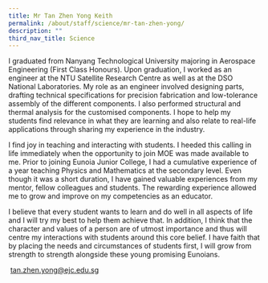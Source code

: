 ```yaml
---
title: Mr Tan Zhen Yong Keith
permalink: /about/staff/science/mr-tan-zhen-yong/
description: ""
third_nav_title: Science
---
```




I graduated from Nanyang Technological University majoring in Aerospace Engineering (First Class Honours). Upon graduation, I worked as an engineer at the NTU Satellite Research Centre as well as at the DSO National Laboratories. My role as an engineer involved designing parts, drafting technical specifications for precision fabrication and low-tolerance assembly of the different components. I also performed structural and thermal analysis for the customised components. I hope to help my students find relevance in what they are learning and also relate to real-life applications through sharing my experience in the industry.

I find joy in teaching and interacting with students. I heeded this calling in life immediately when the opportunity to join MOE was made available to me. Prior to joining Eunoia Junior College, I had a cumulative experience of a year teaching Physics and Mathematics at the secondary level. Even though it was a short duration, I have gained valuable experiences from my mentor, fellow colleagues and students. The rewarding experience allowed me to grow and improve on my competencies as an educator.

I believe that every student wants to learn and do well in all aspects of life and I will try my best to help them achieve that. In addition, I think that the character and values of a person are of utmost importance and thus will centre my interactions with students around this core belief. I have faith that by placing the needs and circumstances of students first, I will grow from strength to strength alongside these young promising Eunoians.

 [tan.zhen.yong@ejc.edu.sg](mailto:tan.zhen.yong@ejc.edu.sg)